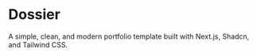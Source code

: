 # Dossier

A simple, clean, and modern portfolio template built with Next.js, Shadcn, and Tailwind CSS.
